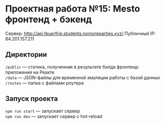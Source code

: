 # Проектная работа №15: Mesto фронтенд + бэкенд

Сервер: http://api.feuerfrie.students.nomoreparties.xyz/
Публичный IP: 84.201.157.211

## Директории

`/public` — статика, полученная в результате билда фронтенд-приложения на Реакте  
`/data` — JSON-файлы для временной эмуляции работы с базой данных  
`/routes` — папка с файлами роутера  

## Запуск проекта

`npm run start` — запускает сервер   
`npm run dev` — запускает сервер с hot-reload

